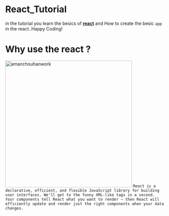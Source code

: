 # React_Tutorial
in the tutorial you learn the besics of [**react**](https://reactjs.org/) and How to create the besic ``app`` in the  react..Happy Coding!
# Why use the react ?
<a href="https://ibb.co/n2WgUw"><img src="http://whatexpertsthink.com/wp-content/uploads/2012/04/thinking.jpg" alt="amanchouhanwork" border="0" width='400'></a>
```React is a declarative, efficient, and flexible JavaScript library for building user interfaces. We'll get to the funny XML-like tags in a second. Your components tell React what you want to render – then React will efficiently update and render just the right components when your data changes.```
